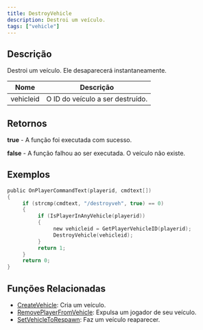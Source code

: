 ```yaml
---
title: DestroyVehicle
description: Destroi um veículo.
tags: ["vehicle"]
---
```


## Descrição

Destroi um veículo. Ele desaparecerá instantaneamente.

| Nome      | Descrição                        |
| --------- | -------------------------------- |
| vehicleid | O ID do veículo a ser destruído. |

## Retornos

**true** - A função foi executada com sucesso.

**false** - A função falhou ao ser executada. O veículo não existe.

## Exemplos

```c
public OnPlayerCommandText(playerid, cmdtext[])
{
     if (strcmp(cmdtext, "/destroyveh", true) == 0)
     {
          if (IsPlayerInAnyVehicle(playerid))
          {
               new vehicleid = GetPlayerVehicleID(playerid);
               DestroyVehicle(vehicleid);
          }
          return 1;
     }
     return 0;
}
```

## Funções Relacionadas

- [CreateVehicle](CreateVehicle): Cria um veículo.
- [RemovePlayerFromVehicle](RemovePlayerFromVehicle): Expulsa um jogador de seu veículo.
- [SetVehicleToRespawn](SetVehicleToRespawn): Faz um veículo reaparecer.
